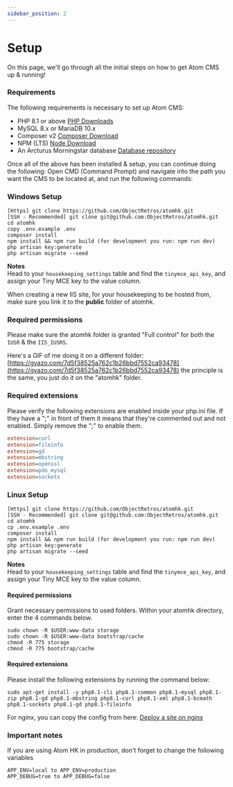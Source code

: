 ```yaml
---
sidebar_position: 2
---
```


# Setup

On this page, we'll go through all the initial steps on how to get Atom CMS up & running!

### Requirements
The following requirements is necessary to set up Atom CMS:
- PHP 8.1 or above [PHP Downloads](https://www.php.net/downloads.php)
- MySQL 8.x or MariaDB 10.x
- Composer v2 [Composer Download](https://getcomposer.org/download/)
- NPM (LTS) [Node Download](https://nodejs.org/en/download/)
- An Arcturus Morningstar database [Database repository](https://git.krews.org/morningstar/arcturus-morningstar-base-database)

Once all of the above has been installed & setup, you can continue doing the following:
Open CMD (Command Prompt) and navigate into the path you want the CMS to be located at, and run the following commands:

### Windows Setup
```console title="In your command prompt"
[Https] git clone https://github.com/ObjectRetros/atomhk.git
[SSH - Recommended] git clone git@github.com:ObjectRetros/atomhk.git
cd atomhk
copy .env.example .env
composer install 
npm install && npm run build (for development you run: npm run dev)
php artisan key:generate
php artisan migrate --seed
```

**Notes**<br/>
Head to your ``housekeeping_settings`` table and find the ``tinymce_api_key``, and assign your Tiny MCE key to the value column.

When creating a new IIS site, for your housekeeping to be hosted from, make sure you link it to the **public** folder of atomhk.

### Required permissions
Please make sure the atomhk folder is granted "Full control" for both the ``IUSR`` & the ``IIS_IUSRS``.

Here's a GIF of me doing it on a different folder: [https://gyazo.com/7d5f38525a762c1b26bbd7552ca93478](https://gyazo.com/7d5f38525a762c1b26bbd7552ca93478) the principle is the same, you just do it on the "atomhk" folder.

### Required extensions
Please verify the following extensions are enabled inside your php.ini file. If they have a ";" in front of them it means that they're commented out and not enabled. Simply remove the ";" to enable them.
```ini title="php.ini"
extension=curl
extension=fileinfo
extension=gd
extension=mbstring
extension=openssl
extension=pdo_mysql
extension=sockets
```

### Linux Setup
```console title="In your terminal"
[Https] git clone https://github.com/ObjectRetros/atomhk.git
[SSH - Recommended] git clone git@github.com:ObjectRetros/atomhk.git
cd atomhk
cp .env.example .env
composer install
npm install && npm run build (for development you run: npm run dev)
php artisan key:generate
php artisan migrate --seed
```
**Notes**<br/>
Head to your ``housekeeping_settings`` table and find the ``tinymce_api_key``, and assign your Tiny MCE key to the value column.

#### Required permissions
Grant necessary permissions to used folders. Within your atomhk directory, enter the 4 commands below.
```
sudo chown -R $USER:www-data storage
sudo chown -R $USER:www-data bootstrap/cache
chmod -R 775 storage
chmod -R 775 bootstrap/cache
```

#### Required extensions
Please install the following extensions by running the command below:
```
sudo apt-get install -y php8.1-cli php8.1-common php8.1-mysql php8.1-zip php8.1-gd php8.1-mbstring php8.1-curl php8.1-xml php8.1-bcmath php8.1-sockets php8.1-gd php8.1-fileinfo
```

For nginx, you can copy the config from here: [Deploy a site on nginx](https://laravel.com/docs/9.x/deployment#nginx)

### Important notes
If you are using Atom HK in production, don't forget to change the following variables
```dotenv title="Within your .env change the following"
APP_ENV=local to APP_ENV=production
APP_DEBUG=true to APP_DEBUG=false
```
